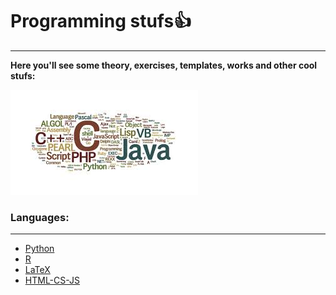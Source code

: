 # Programming stufs👍
---
**Here you'll see some theory, exercises, templates, works and other cool stufs:**

![](img/pro.jpeg)

### **Languages:**
---
* [Python](Python)
* [R](R)
* [LaTeX](LaTeX)
* [HTML-CS-JS](HTML-CS-JS)


